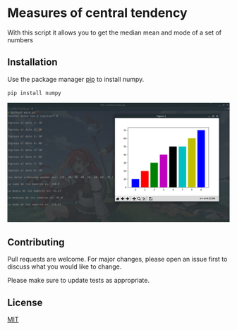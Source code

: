 # Measures of central tendency
With this script it allows you to get the median mean and mode of a set of numbers

## Installation

Use the package manager [pip](https://pip.pypa.io/en/stable/) to install numpy.

```bash
pip install numpy
```

![Screenshot](Screenshot.png)


## Contributing
Pull requests are welcome. For major changes, please open an issue first to discuss what you would like to change.

Please make sure to update tests as appropriate.

## License
[MIT](https://choosealicense.com/licenses/mit/)

